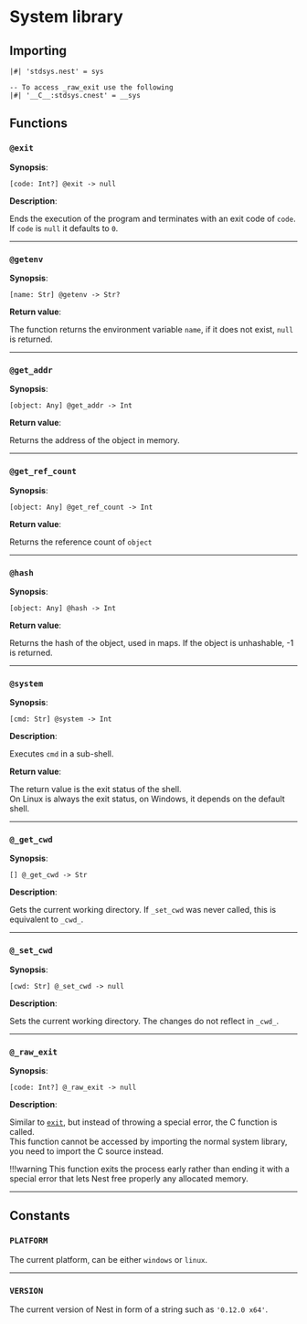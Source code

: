 # System library

## Importing

```nest
|#| 'stdsys.nest' = sys

-- To access _raw_exit use the following
|#| '__C__:stdsys.cnest' = __sys
```

## Functions

### `@exit`

**Synopsis**:

`[code: Int?] @exit -> null`

**Description**:

Ends the execution of the program and terminates with an exit code of `code`.  
If `code` is `null` it defaults to `0`.

---

### `@getenv`

**Synopsis**:

`[name: Str] @getenv -> Str?`

**Return value**:

The function returns the environment variable `name`, if it does not exist,
`null` is returned.

---

### `@get_addr`

**Synopsis**:

`[object: Any] @get_addr -> Int`

**Return value**:

Returns the address of the object in memory.

---

### `@get_ref_count`

**Synopsis**:

`[object: Any] @get_ref_count -> Int`

**Return value**:

Returns the reference count of `object`

---

### `@hash`

**Synopsis**:

`[object: Any] @hash -> Int`

**Return value**:

Returns the hash of the object, used in maps. If the object is unhashable, -1 is
returned.

---

### `@system`

**Synopsis**:

`[cmd: Str] @system -> Int`

**Description**:

Executes `cmd` in a sub-shell.

**Return value**:

The return value is the exit status of the shell.  
On Linux is always the exit status, on Windows, it depends on the default shell.

---

### `@_get_cwd`

**Synopsis**:

`[] @_get_cwd -> Str`

**Description**:

Gets the current working directory. If `_set_cwd` was never called, this is
equivalent to `_cwd_`.

---

### `@_set_cwd`

**Synopsis**:

`[cwd: Str] @_set_cwd -> null`

**Description**:

Sets the current working directory. The changes do not reflect in `_cwd_`.

---

### `@_raw_exit`

**Synopsis**:

`[code: Int?] @_raw_exit -> null`

**Description**:

Similar to [`exit`](#exit), but instead of throwing a special error, the C
function is called.  
This function cannot be accessed by importing the normal system library, you
need to import the C source instead.

!!!warning
    This function exits the process early rather than ending it with a special
    error that lets Nest free properly any allocated memory.

---

## Constants

### `PLATFORM`

The current platform, can be either `windows` or `linux`.

---

### `VERSION`

The current version of Nest in form of a string such as `'0.12.0 x64'`.

